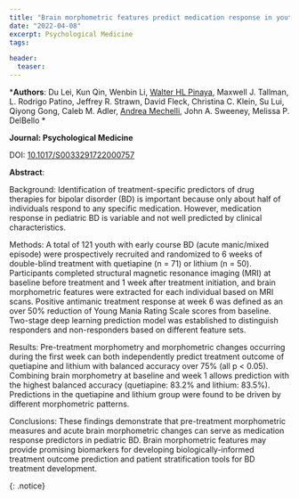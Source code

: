 ```yaml
---
title: "Brain morphometric features predict medication response in youth with bipolar disorder: a prospective randomized clinical trial"
date: "2022-04-08"
excerpt: Psychological Medicine
tags:

header:
  teaser:
---
```


*__Authors__: Du Lei, Kun Qin, Wenbin Li, [Walter HL Pinaya](/members/Walter), Maxwell J. Tallman, L. Rodrigo Patino, Jeffrey R. Strawn, David Fleck, Christina C. Klein, Su Lui, Qiyong Gong, Caleb M. Adler, [Andrea Mechelli](/members/Andrea), John A. Sweeney, Melissa P. DelBello *

**Journal: Psychological Medicine**

DOI: [10.1017/S0033291722000757](https://pubmed.ncbi.nlm.nih.gov/35392995/)

**Abstract**:

Background: Identification of treatment-specific predictors of drug therapies for bipolar disorder (BD) is important because only about half of individuals respond to any specific medication. However, medication response in pediatric BD is variable and not well predicted by clinical characteristics.

Methods: A total of 121 youth with early course BD (acute manic/mixed episode) were prospectively recruited and randomized to 6 weeks of double-blind treatment with quetiapine (n = 71) or lithium (n = 50). Participants completed structural magnetic resonance imaging (MRI) at baseline before treatment and 1 week after treatment initiation, and brain morphometric features were extracted for each individual based on MRI scans. Positive antimanic treatment response at week 6 was defined as an over 50% reduction of Young Mania Rating Scale scores from baseline. Two-stage deep learning prediction model was established to distinguish responders and non-responders based on different feature sets.

Results: Pre-treatment morphometry and morphometric changes occurring during the first week can both independently predict treatment outcome of quetiapine and lithium with balanced accuracy over 75% (all p < 0.05). Combining brain morphometry at baseline and week 1 allows prediction with the highest balanced accuracy (quetiapine: 83.2% and lithium: 83.5%). Predictions in the quetiapine and lithium group were found to be driven by different morphometric patterns.

Conclusions: These findings demonstrate that pre-treatment morphometric measures and acute brain morphometric changes can serve as medication response predictors in pediatric BD. Brain morphometric features may provide promising biomarkers for developing biologically-informed treatment outcome prediction and patient stratification tools for BD treatment development.

{: .notice}
